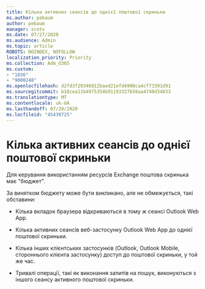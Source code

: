 ```yaml
---
title: Кілька активних сеансів до однієї поштової скриньки
ms.author: pebaum
author: pebaum
manager: scotv
ms.date: 07/27/2020
ms.audience: Admin
ms.topic: article
ROBOTS: NOINDEX, NOFOLLOW
localization_priority: Priority
ms.collection: Adm_O365
ms.custom:
- "1836"
- "9000248"
ms.openlocfilehash: d2fd3f20346012baed21efd4900ca4cf73391d91
ms.sourcegitcommit: b10cea11b4975354b91193327b58aa4740d34833
ms.translationtype: MT
ms.contentlocale: uk-UA
ms.lasthandoff: 07/28/2020
ms.locfileid: "45439725"
---
```

# <a name="multiple-active-sessions-to-the-same-mailbox"></a>Кілька активних сеансів до однієї поштової скриньки

Для керування використанням ресурсів Exchange поштова скринька має "бюджет".

За винятком бюджету може бути викликано, але не обмежується, такі обставини:

- Кілька вкладок браузера відкриваються в тому ж сеансі Outlook Web App.

- Кілька активних сеансів веб-застосунку Outlook Web App до однієї поштової скриньки.

- Кілька інших клієнтських застосунків (Outlook, Outlook Mobile, стороннього клієнта застосунку) доступ до поштової скриньки, у той же час.

- Тривалі операції, такі як виконання запитів на пошук, виконуються з іншого сеансу активного поштової скриньки.

